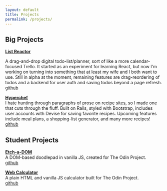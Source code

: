 ```yaml
---
layout: default
title: Projects
permalink: /projects/
---
```


## Big Projects

**[List Reactor](https://cgardn.github.io/list-reactor)**

A drag-and-drop digital todo-list/planner, sort of like a more calendar-focused Trello. It started as an experiment for learning React, but now I'm working on turning into something that at least my wife and I both want to use. Still in alpha at the moment, remaining features are drag-reordering of todos and a backend for user auth and saving todos beyond a page refresh.
[github](https://github.com/cgardn/list-reactor)

**[Hyperchef](https://secret-hollows-21988.herokuapp.com)**  
I hate hunting through paragraphs of prose on recipe sites, so I made one that cuts through the fluff. Built on Rails, styled with Bootstrap, includes user accounts with Devise for saving favorite recipes. Upcoming features include meal plans, a shopping-list generator, and many more recipes!  
[github](https://github.com/cgardn/recipesabc)


## Student Projects
**[Etch-a-DOM](https://cgardn.github.io/etch-a-sketch)**  
A DOM-based doodlepad in vanilla JS, created for The Odin Project.  
[github](https://github.com/cgardn/etch-a-sketch)  

**[Web Calculator](https://cgardn.github.io/web-calculator)**  
A plain HTML and vanilla JS calculator built for The Odin Project.  
[github](https://github.com/cgardn/web-calculator)  
